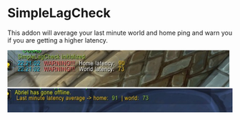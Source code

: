 # SimpleLagCheck

This addon will average your last minute world and home ping and warn you if you are getting a higher latency.

<img src="./media/addon-working.jpeg"/>
<img src="./media/average.jpeg"/>